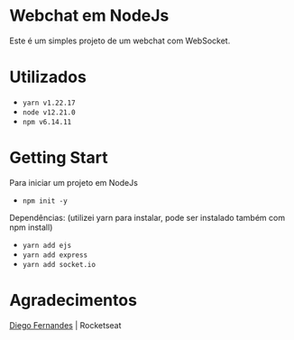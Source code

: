 # Webchat em NodeJs

Este é um simples projeto de um webchat com WebSocket.

# Utilizados

- `yarn v1.22.17`
- `node v12.21.0`
- `npm v6.14.11`

# Getting Start

Para iniciar um projeto em NodeJs
- `npm init -y`

Dependências:
(utilizei yarn para instalar, pode ser instalado também com npm install)

- `yarn add ejs`
- `yarn add express`
- `yarn add socket.io`

# Agradecimentos

<a href="https://github.com/diego3g">Diego Fernandes</a> | Rocketseat
